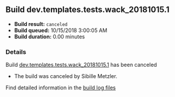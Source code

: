 ## Build dev.templates.tests.wack_20181015.1
- **Build result:** `canceled`
- **Build queued:** 10/15/2018 3:00:05 AM
- **Build duration:** 0.00 minutes
### Details
Build [dev.templates.tests.wack_20181015.1](https://winappstudio.visualstudio.com/web/build.aspx?pcguid=a4ef43be-68ce-4195-a619-079b4d9834c2&builduri=vstfs%3a%2f%2f%2fBuild%2fBuild%2f26396) has been canceled

+ The build was canceled by Sibille Metzler.

Find detailed information in the [build log files](https://uwpctdiags.blob.core.windows.net/buildlogs/dev.templates.tests.wack_20181015.1_logs.zip)
